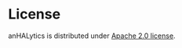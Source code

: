 <h1>License</h1>

anHALytics is distributed under [Apache 2.0 license](http://www.apache.org/licenses/LICENSE-2.0). 
